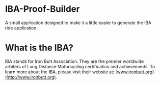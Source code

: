 # IBA-Proof-Builder
A small application designed to make it a little easier to generate the IBA ride application.

# What is the IBA?
IBA stands for Iron Butt Association. They are the premier worldwide arbiters of Long Distance Motorcycling certification and achievements. To learn more about the IBA, please visit their website at: [www.ironbutt.org](http://www.ironbutt.org).